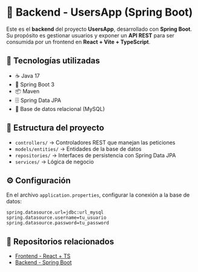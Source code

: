 # 👥 Backend - UsersApp (Spring Boot)

Este es el **backend** del proyecto **UsersApp**, desarrollado con **Spring Boot**.
Su propósito es gestionar usuarios y exponer un **API REST** para ser consumida por un frontend en **React + Vite + TypeScript**.

## 🚀 Tecnologías utilizadas

* ☕ Java 17
* 🍃 Spring Boot 3
* 📦 Maven
* 🗄️ Spring Data JPA
* 🐘 Base de datos relacional (MySQL)

## 📂 Estructura del proyecto

* `controllers/` → Controladores REST que manejan las peticiones
* `models/entities/` → Entidades de la base de datos
* `repositories/` → Interfaces de persistencia con Spring Data JPA
* `services/` → Lógica de negocio

## ⚙️ Configuración

En el archivo `application.properties`, configurar la conexión a la base de datos:

```properties
spring.datasource.url=jdbc:url_mysql
spring.datasource.username=tu_usuario
spring.datasource.password=tu_password
```

## 🔗 Repositorios relacionados

- [Frontend - React + TS](https://github.com/crisomarjs/frontend-usersapp)
- [Backend - Spring Boot](https://github.com/crisomarjs/backend-usersapp-springboot)
